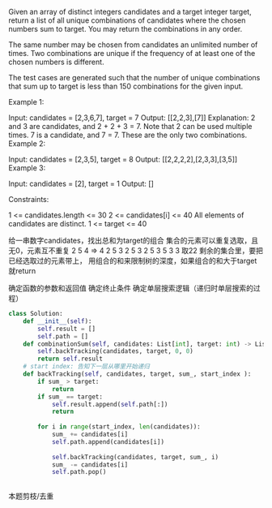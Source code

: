 Given an array of distinct integers candidates and a target integer target, return a list of all unique combinations of candidates where the chosen numbers sum to target. You may return the combinations in any order.

The same number may be chosen from candidates an unlimited number of times. Two combinations are unique if the 
frequency
 of at least one of the chosen numbers is different.

The test cases are generated such that the number of unique combinations that sum up to target is less than 150 combinations for the given input.

 

Example 1:

Input: candidates = [2,3,6,7], target = 7
Output: [[2,2,3],[7]]
Explanation:
2 and 3 are candidates, and 2 + 2 + 3 = 7. Note that 2 can be used multiple times.
7 is a candidate, and 7 = 7.
These are the only two combinations.
Example 2:

Input: candidates = [2,3,5], target = 8
Output: [[2,2,2,2],[2,3,3],[3,5]]
Example 3:

Input: candidates = [2], target = 1
Output: []
 

Constraints:

1 <= candidates.length <= 30
2 <= candidates[i] <= 40
All elements of candidates are distinct.
1 <= target <= 40

给一串数字candidates，找出总和为target的组合
集合的元素可以重复选取，且无0，元素互不重复
2 5 4 => 4
                           2 5 3
                     2         5         3
                  2  5  3     5  3       3
                  取22
剩余的集合里，要把已经选取过的元素带上，
用组合的和来限制树的深度，如果组合的和大于target就return

确定函数的参数和返回值
确定终止条件
确定单层搜索逻辑（递归时单层搜索的过程）


```python
class Solution:
    def __init__(self):
        self.result = []
        self.path = []
    def combinationSum(self, candidates: List[int], target: int) -> List[List[int]]:
        self.backTracking(candidates, target, 0, 0)
        return self.result
    # start index: 告知下一层从哪里开始递归
    def backTracking(self, candidates, target, sum_, start_index ):
        if sum_ > target:
            return
        if sum_ == target:
            self.result.append(self.path[:])
            return
        
        for i in range(start_index, len(candidates)):
            sum_ += candidates[i]
            self.path.append(candidates[i])
            
            self.backTracking(candidates, target, sum_, i)
            sum_ -= candidates[i]
            self.path.pop()
            

```


本题剪枝/去重